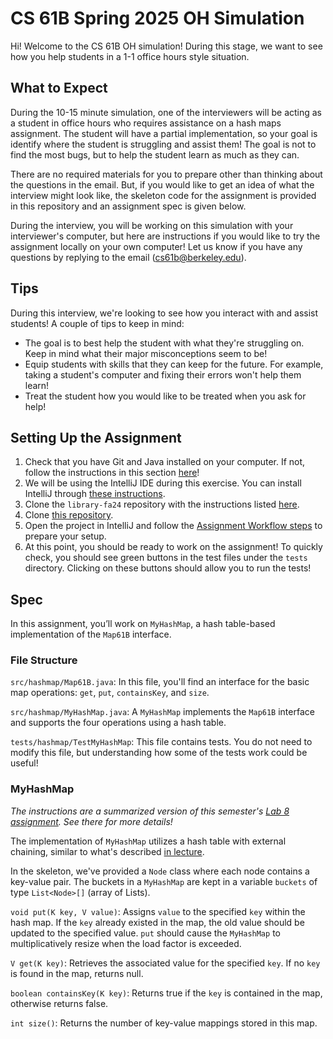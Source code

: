 # CS 61B Spring 2025 OH Simulation

Hi! Welcome to the CS 61B OH simulation! During this stage, we want to see how you help students in a 1-1 office hours style situation.

## What to Expect

During the 10-15 minute simulation, one of the interviewers will be acting as a student in office hours who requires assistance on a hash maps assignment. The student will have a partial implementation, so your goal is identify where the student is struggling and assist them! The goal is not to find the most bugs, but to help the student learn as much as they can.

There are no required materials for you to prepare other than thinking about the questions in the email. But, if you would like to get an idea of what the interview might look like, the skeleton code for the assignment is provided in this repository and an assignment spec is given below.

During the interview, you will be working on this simulation with your interviewer's computer, but here are instructions if you would like to try the assignment locally on your own computer! Let us know if you have any questions by replying to the email (cs61b@berkeley.edu).

## Tips

During this interview, we're looking to see how you interact with and assist students! A couple of tips to keep in mind:

- The goal is to best help the student with what they're struggling on. Keep in mind what their major misconceptions seem to be!
- Equip students with skills that they can keep for the future. For example, taking a student's computer and fixing their errors won't help them learn!
- Treat the student how you would like to be treated when you ask for help!

## Setting Up the Assignment

1. Check that you have Git and Java installed on your computer. If not, follow the instructions in this section [here](https://fa24.datastructur.es/labs/lab01/#personal-computer-setup)!
2. We will be using the IntelliJ IDE during this exercise. You can install IntelliJ through [these instructions](https://fa24.datastructur.es/labs/lab01/#task-intellij-setup).
3. Clone the `library-fa24` repository with the instructions listed [here](https://fa24.datastructur.es/labs/lab01/#java-libraries).
4. Clone [this repository](https://github.com/ekizior/sp25-oh-sim-skeleton).
5. Open the project in IntelliJ and follow the [Assignment Workflow steps](https://fa24.datastructur.es/resources/guides/assignment-workflow/#opening-in-intellij) to prepare your setup.
6. At this point, you should be ready to work on the assignment! To quickly check, you should see green buttons in the test files under the `tests` directory. Clicking on these buttons should allow you to run the tests!

## Spec

In this assignment, you’ll work on `MyHashMap`, a hash table-based implementation of the `Map61B` interface.

### File Structure

`src/hashmap/Map61B.java`: In this file, you'll find an interface for the basic map operations: `get`, `put`, `containsKey`, and `size`.

`src/hashmap/MyHashMap.java`: A `MyHashMap` implements the `Map61B` interface and supports the four operations using a hash table.

`tests/hashmap/TestMyHashMap`: This file contains tests. You do not need to modify this file, but understanding how some of the tests work could be useful!

### MyHashMap

_The instructions are a summarized version of this semester's [Lab 8 assignment](https://fa24.datastructur.es/labs/lab08/). See there for more details!_

The implementation of `MyHashMap` utilizes a hash table with external chaining, similar to what's described [in lecture](https://docs.google.com/presentation/d/1lT5wE53Dv38x_XfJ09Fj-rq975qeUumekbu_0ogvxgA/edit#slide=id.g1f6a0dff07b_0_1102).

In the skeleton, we've provided a `Node` class where each node contains a key-value pair. The buckets in a `MyHashMap` are kept in a variable `buckets` of type `List<Node>[]` (array of Lists).

`void put(K key, V value)`: Assigns `value` to the specified `key` within the hash map. If the `key` already existed in the map, the old value should be updated to the specified value. `put` should cause the `MyHashMap` to multiplicatively resize when the load factor is exceeded.

`V get(K key)`: Retrieves the associated value for the specified `key`. If no `key` is found in the map, returns null.

`boolean containsKey(K key)`: Returns true if the `key` is contained in the map, otherwise returns false.

`int size()`: Returns the number of key-value mappings stored in this map.
